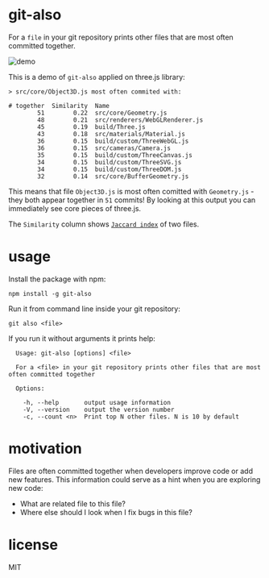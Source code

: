 # git-also

For a `file` in your git repository prints other files that are most often committed together.

![demo](https://raw.githubusercontent.com/anvaka/git-also/master/docs/demo.gif)

This is a demo of `git-also` applied on three.js library:

```
> src/core/Object3D.js most often commited with:

# together	Similarity	Name
        51	      0.22	src/core/Geometry.js
        48	      0.21	src/renderers/WebGLRenderer.js
        45	      0.19	build/Three.js
        43	      0.18	src/materials/Material.js
        36	      0.15	build/custom/ThreeWebGL.js
        36	      0.15	src/cameras/Camera.js
        35	      0.15	build/custom/ThreeCanvas.js
        34	      0.15	build/custom/ThreeSVG.js
        34	      0.15	build/custom/ThreeDOM.js
        32	      0.14	src/core/BufferGeometry.js
```

This means that file `Object3D.js` is most often comitted with `Geometry.js` -
they both appear together in `51` commits! By looking at this output
you can immediately see core pieces of three.js.

The `Similarity` column shows [`Jaccard index`](https://en.wikipedia.org/wiki/Jaccard_index)
of two files.

# usage

Install the package with npm:

```
npm install -g git-also
```

Run it from command line inside your git repository:

```
git also <file>
```

If you run it without arguments it prints help:

```
  Usage: git-also [options] <file>

  For a <file> in your git repository prints other files that are most often committed together

  Options:

    -h, --help       output usage information
    -V, --version    output the version number
    -c, --count <n>  Print top N other files. N is 10 by default
```

# motivation

Files are often committed together when developers improve code or add new features.
This information could serve as a hint when you are exploring new code:

* What are related file to this file?
* Where else should I look when I fix bugs in this file?

# license

MIT
